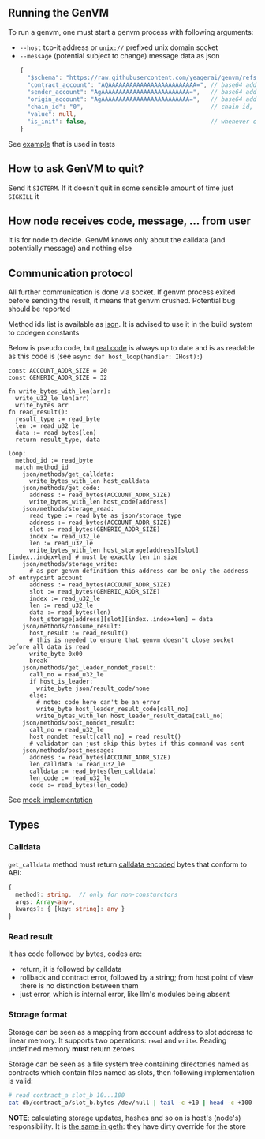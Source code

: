 ## Running the GenVM

To run a genvm, one must start a genvm process with following arguments:
- `--host` tcp-it address or `unix://` prefixed unix domain socket
- `--message` (potential subject to change) message data as json
  ```typescript
  {
    "$schema": "https://raw.githubusercontent.com/yeagerai/genvm/refs/heads/main/doc/schemas/message.json", // optional
    "contract_account": "AQAAAAAAAAAAAAAAAAAAAAAAAAA=", // base64 address of contract account (callee)
    "sender_account": "AgAAAAAAAAAAAAAAAAAAAAAAAAA=",   // base64 address of caller
    "origin_account": "AgAAAAAAAAAAAAAAAAAAAAAAAAA=",   // base64 address of initiator
    "chain_id": "0",                                    // chain id, see consensus docs
    "value": null,
    "is_init": false,                                   // whenever contract is being instantiated (this allows to call a private method)
  }
  ```
See [example](../../executor/testdata/templates/message.json) that is used in tests

## How to ask GenVM to quit?
Send it `SIGTERM`. If it doesn't quit in some sensible amount of time just `SIGKILL` it

## How node receives code, message, ... from user
It is for node to decide. GenVM knows only about the calldata (and potentially message) and nothing else

## Communication protocol
All further communication is done via socket. If genvm process exited before sending the result, it means that genvm crushed. Potential bug should be reported

Method ids list is available as [json](../../executor/codegen/data/host-fns.json). It is advised to use it in the build system to codegen constants

Below is pseudo code, but [real code](../../executor/testdata/runner/base_host.py) is always up to date and is as readable as this code is (see `async def host_loop(handler: IHost):`)

```
const ACCOUNT_ADDR_SIZE = 20
const GENERIC_ADDR_SIZE = 32

fn write_bytes_with_len(arr):
  write_u32_le len(arr)
  write_bytes arr
fn read_result():
  result_type := read_byte
  len := read_u32_le
  data := read_bytes(len)
  return result_type, data

loop:
  method_id := read_byte
  match method_id
    json/methods/get_calldata:
      write_bytes_with_len host_calldata
    json/methods/get_code:
      address := read_bytes(ACCOUNT_ADDR_SIZE)
      write_bytes_with_len host_code[address]
    json/methods/storage_read:
      read_type := read_byte as json/storage_type
      address := read_bytes(ACCOUNT_ADDR_SIZE)
      slot := read_bytes(GENERIC_ADDR_SIZE)
      index := read_u32_le
      len := read_u32_le
      write_bytes_with_len host_storage[address][slot][index..index+len] # must be exactly len in size
    json/methods/storage_write:
      # as per genvm definition this address can be only the address of entrypoint account
      address := read_bytes(ACCOUNT_ADDR_SIZE)
      slot := read_bytes(GENERIC_ADDR_SIZE)
      index := read_u32_le
      len := read_u32_le
      data := read_bytes(len)
      host_storage[address][slot][index..index+len] = data
    json/methods/consume_result:
      host_result := read_result()
      # this is needed to ensure that genvm doesn't close socket before all data is read
      write_byte 0x00
      break
    json/methods/get_leader_nondet_result:
      call_no = read_u32_le
      if host_is_leader:
        write_byte json/result_code/none
      else:
        # note: code here can't be an error
        write_byte host_leader_result_code[call_no]
        write_bytes_with_len host_leader_result_data[call_no]
    json/methods/post_nondet_result:
      call_no = read_u32_le
      host_nondet_result[call_no] = read_result()
      # validator can just skip this bytes if this command was sent
    json/methods/post_message:
      address := read_bytes(ACCOUNT_ADDR_SIZE)
      len_calldata := read_u32_le
      calldata := read_bytes(len_calldata)
      len_code := read_u32_le
      code := read_bytes(len_code)
```

See [mock implementation](../../executor/testdata/runner/mock_host.py)

## Types

### Calldata
`get_calldata` method must return [calldata encoded](../calldata.md) bytes that conform to ABI:
```typescript
{
  method?: string,  // only for non-consturctors
  args: Array<any>,
  kwargs?: { [key: string]: any }
}
```

### Read result
It has code followed by bytes, codes are:
- return, it is followed by calldata
- rollback and contract error, followed by a string; from host point of view there is no distinction between them
- just error, which is internal error, like llm's modules being absent

### Storage format
Storage can be seen as a mapping from account address to slot address to linear memory. It supports two operations: `read` and `write`. Reading undefined memory **must** return zeroes

Storage can be seen as a file system tree containing directories named as contracts which contain files named as slots, then following implementation is valid:
```bash
# read contract_a slot_b 10...100
cat db/contract_a/slot_b.bytes /dev/null | tail -c +10 | head -c +100
```

**NOTE**: calculating storage updates, hashes and so on is host's (node's) responsibility. It is [the same in geth](https://github.com/ethereum/go-ethereum/blob/67a3b087951a3f3a8e341ae32b6ec18f3553e5cc/core/state/state_object.go#L232): they have dirty override for the store
